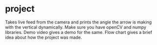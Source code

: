 # project
Takes live feed from the camera and prints the angle the arrow is making with the vertical dynamically.
Make sure you have openCV and numpy libraries.
Demo video gives a demo for the same.
Flow chart gives a brief idea about how the project was made.
